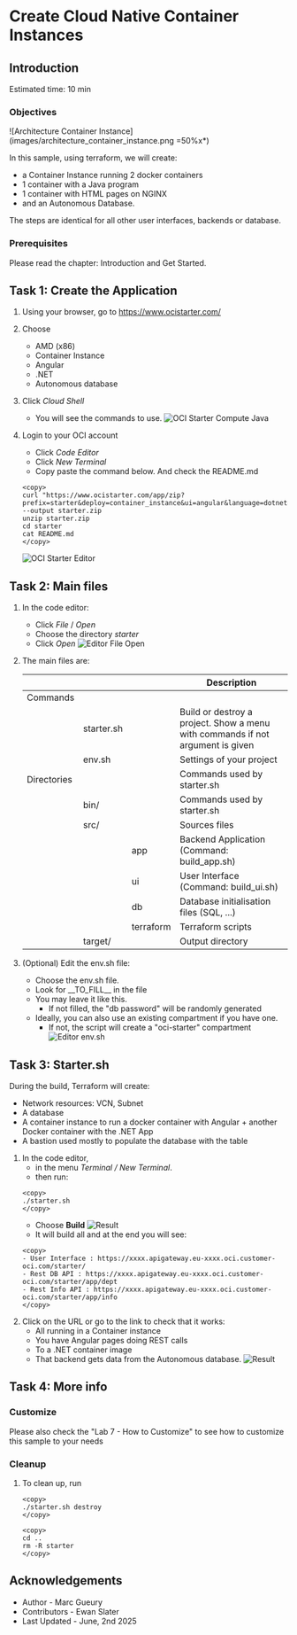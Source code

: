 
# Create Cloud Native Container Instances

## Introduction

Estimated time: 10 min

### Objectives

![Architecture Container Instance](images/architecture_container_instance.png =50%x*)

In this sample, using terraform, we will create:
- a Container Instance running 2 docker containers
- 1 container with a Java program
- 1 container with HTML pages on NGINX
- and an Autonomous Database. 

The steps are identical for all other user interfaces, backends or database.

### Prerequisites

Please read the chapter: Introduction and Get Started.

## Task 1: Create the Application

1. Using your browser, go to https://www.ocistarter.com/
2. Choose 
    - AMD (x86)
    - Container Instance
    - Angular
    - .NET
    - Autonomous database
3. Click *Cloud Shell*
    - You will see the commands to use.
    ![OCI Starter Compute Java](images/starter-container-instance-dotnet.png)

4. Login to your OCI account
    - Click *Code Editor*
    - Click *New Terminal*
    - Copy paste the command below. And check the README.md
    ```
    <copy>
    curl "https://www.ocistarter.com/app/zip?prefix=starter&deploy=container_instance&ui=angular&language=dotnet&database=atp" --output starter.zip
    unzip starter.zip
    cd starter
    cat README.md
    </copy>
    ```
    ![OCI Starter Editor](../public_compute/images/starter-editor.png)

## Task 2: Main files

1. In the code editor:
    - Click *File* / *Open*
    - Choose the directory *starter*
    - Click *Open*
    ![Editor File Open](../public_compute/images/starter-compute-dir.png)
2. The main files are:

   |             |            |           | Description |
   | ----------- | ---------- | --------- | ---|
   | Commands    |            |           |  |
   |             | starter.sh |           | Build or destroy a project. Show a menu with commands if not argument is given | 
   |             | env.sh     |           | Settings of your project | 
   | Directories |            |           | Commands used by starter.sh | 
   |             | bin/       |           | Commands used by starter.sh | 
   |             | src/       |           | Sources files | 
   |             |            | app       | Backend Application (Command: build_app.sh) | 
   |             |            | ui        | User Interface (Command: build_ui.sh) | 
   |             |            | db        | Database initialisation files (SQL, ...) | 
   |             |            | terraform | Terraform scripts  | 
   |             | target/    |           | Output directory  | 

3. (Optional) Edit the env.sh file:
    - Choose the env.sh file.
    - Look for \_\_TO_FILL\_\_ in the file
    - You may leave it like this.
        - If not filled, the "db password" will be randomly generated
    - Ideally, you can also use an existing compartment if you have one. 
        - If not, the script will create a "oci-starter" compartment
    ![Editor env.sh](../public_compute/images/starter-compute-env.png)

## Task 3: Starter.sh

During the build, Terraform will create:
- Network resources: VCN, Subnet
- A database
- A container instance to run a docker container with Angular + another Docker container with the .NET App
- A bastion used mostly to populate the database with the table

1. In the code editor, 
    - in the menu *Terminal / New Terminal*. 
    - then run:
    ```
    <copy>
    ./starter.sh
    </copy>
    ```
    - Choose **Build**
        ![Result](../public_compute/images/starter-starter-build.png)     
    - It will build all and at the end you will see:
    ```
    <copy>
    - User Interface : https://xxxx.apigateway.eu-xxxx.oci.customer-oci.com/starter/
    - Rest DB API : https://xxxx.apigateway.eu-xxxx.oci.customer-oci.com/starter/app/dept
    - Rest Info API : https://xxxx.apigateway.eu-xxxx.oci.customer-oci.com/starter/app/info
    </copy>
    ```
2. Click on the URL or go to the link to check that it works:
    - All running in a Container instance 
    - You have Angular pages doing REST calls 
    - To a .NET container image
    - That backend gets data from the Autonomous database. 
    ![Result](images/starter-container-instance-result.png)

## Task 4: More info

### Customize

Please also check the  "Lab 7 - How to Customize" to see how to customize this sample to your needs

### Cleanup

1. To clean up, run 
    ```
    <copy>
    ./starter.sh destroy
    </copy>
    ```

    ```
    <copy>
    cd ..
    rm -R starter
    </copy>
    ```

## Acknowledgements

* Author - Marc Gueury
* Contributors - Ewan Slater 
* Last Updated - June, 2nd 2025
